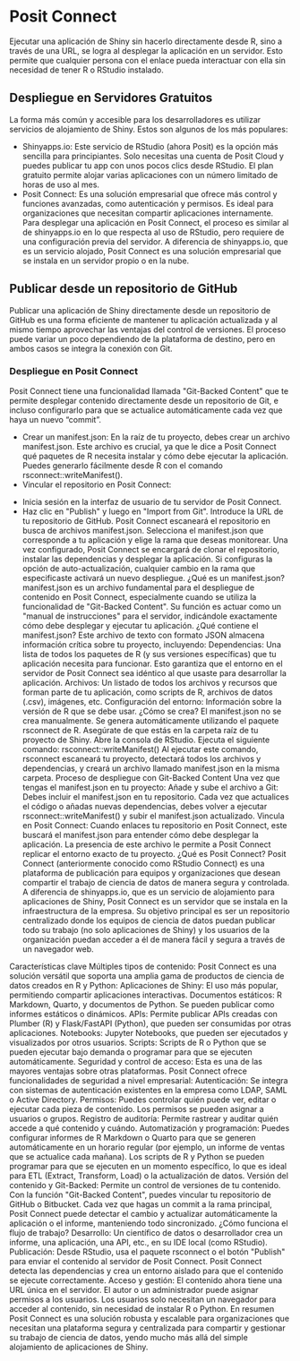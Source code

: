 # Posit Connect

Ejecutar una aplicación de Shiny sin hacerlo directamente desde R, sino a través de una URL, se logra al desplegar la aplicación en un servidor. Esto permite que cualquier persona con el enlace pueda interactuar con ella sin necesidad de tener R o RStudio instalado.

## Despliegue en Servidores Gratuitos

La forma más común y accesible para los desarrolladores es utilizar servicios de alojamiento de Shiny. Estos son algunos de los más populares:
- Shinyapps.io: Este servicio de RStudio (ahora Posit) es la opción más sencilla para principiantes. Solo necesitas una cuenta de Posit Cloud y puedes publicar tu app con unos pocos clics desde RStudio. El plan gratuito permite alojar varias aplicaciones con un número limitado de horas de uso al mes.
- Posit Connect: Es una solución empresarial que ofrece más control y funciones avanzadas, como autenticación y permisos. Es ideal para organizaciones que necesitan compartir aplicaciones internamente. Para desplegar una aplicación en Posit Connect, el proceso es similar al de shinyapps.io en lo que respecta al uso de RStudio, pero requiere de una configuración previa del servidor. A diferencia de shinyapps.io, que es un servicio alojado, Posit Connect es una solución empresarial que se instala en un servidor propio o en la nube.
## Publicar desde un repositorio de GitHub

Publicar una aplicación de Shiny directamente desde un repositorio de GitHub es una forma eficiente de mantener tu aplicación actualizada y al mismo tiempo aprovechar las ventajas del control de versiones. El proceso puede variar un poco dependiendo de la plataforma de destino, pero en ambos casos se integra la conexión con Git.
### Despliegue en Posit Connect
Posit Connect tiene una funcionalidad llamada "Git-Backed Content" que te permite desplegar contenido directamente desde un repositorio de Git, e incluso configurarlo para que se actualice automáticamente cada vez que haya un nuevo “commit”.
- Crear un manifest.json: En la raíz de tu proyecto, debes crear un archivo manifest.json. Este archivo es crucial, ya que le dice a Posit Connect qué paquetes de R necesita instalar y cómo debe ejecutar la aplicación. Puedes generarlo fácilmente desde R con el comando rsconnect::writeManifest().
- Vincular el repositorio en Posit Connect:
* Inicia sesión en la interfaz de usuario de tu servidor de Posit Connect.
* Haz clic en "Publish" y luego en "Import from Git".
Introduce la URL de tu repositorio de GitHub. Posit Connect escaneará el repositorio en busca de archivos manifest.json.
Selecciona el manifest.json que corresponde a tu aplicación y elige la rama que deseas monitorear.
Una vez configurado, Posit Connect se encargará de clonar el repositorio, instalar las dependencias y desplegar la aplicación. Si configuras la opción de auto-actualización, cualquier cambio en la rama que especificaste activará un nuevo despliegue.
¿Qué es un manifest.json?
manifest.json es un archivo fundamental para el despliegue de contenido en Posit Connect, especialmente cuando se utiliza la funcionalidad de "Git-Backed Content". Su función es actuar como un "manual de instrucciones" para el servidor, indicándole exactamente cómo debe desplegar y ejecutar tu aplicación.
¿Qué contiene el manifest.json?
Este archivo de texto con formato JSON almacena información crítica sobre tu proyecto, incluyendo:
Dependencias: Una lista de todos los paquetes de R (y sus versiones específicas) que tu aplicación necesita para funcionar. Esto garantiza que el entorno en el servidor de Posit Connect sea idéntico al que usaste para desarrollar la aplicación.
Archivos: Un listado de todos los archivos y recursos que forman parte de tu aplicación, como scripts de R, archivos de datos (.csv), imágenes, etc.
Configuración del entorno: Información sobre la versión de R que se debe usar.
¿Cómo se crea?
El manifest.json no se crea manualmente. Se genera automáticamente utilizando el paquete rsconnect de R.
Asegúrate de que estás en la carpeta raíz de tu proyecto de Shiny.
Abre la consola de RStudio.
Ejecuta el siguiente comando:  rsconnect::writeManifest()
Al ejecutar este comando, rsconnect escaneará tu proyecto, detectará todos los archivos y dependencias, y creará un archivo llamado manifest.json en la misma carpeta.
Proceso de despliegue con Git-Backed Content
Una vez que tengas el manifest.json en tu proyecto:
Añade y sube el archivo a Git: Debes incluir el manifest.json en tu repositorio. Cada vez que actualices el código o añadas nuevas dependencias, debes volver a ejecutar rsconnect::writeManifest() y subir el manifest.json actualizado.
Vincula en Posit Connect: Cuando enlaces tu repositorio en Posit Connect, este buscará el manifest.json para entender cómo debe desplegar la aplicación. La presencia de este archivo le permite a Posit Connect replicar el entorno exacto de tu proyecto.
¿Qué es Posit Connect?
Posit Connect (anteriormente conocido como RStudio Connect) es una plataforma de publicación para equipos y organizaciones que desean compartir el trabajo de ciencia de datos de manera segura y controlada. A diferencia de shinyapps.io, que es un servicio de alojamiento para aplicaciones de Shiny, Posit Connect es un servidor que se instala en la infraestructura de la empresa.
Su objetivo principal es ser un repositorio centralizado donde los equipos de ciencia de datos puedan publicar todo su trabajo (no solo aplicaciones de Shiny) y los usuarios de la organización puedan acceder a él de manera fácil y segura a través de un navegador web.

Características clave
Múltiples tipos de contenido: Posit Connect es una solución versátil que soporta una amplia gama de productos de ciencia de datos creados en R y Python:
Aplicaciones de Shiny: El uso más popular, permitiendo compartir aplicaciones interactivas.
Documentos estáticos: R Markdown, Quarto, y documentos de Python. Se pueden publicar como informes estáticos o dinámicos.
APIs: Permite publicar APIs creadas con Plumber (R) y Flask/FastAPI (Python), que pueden ser consumidas por otras aplicaciones.
Notebooks: Jupyter Notebooks, que pueden ser ejecutados y visualizados por otros usuarios.
Scripts: Scripts de R o Python que se pueden ejecutar bajo demanda o programar para que se ejecuten automáticamente.
Seguridad y control de acceso: Esta es una de las mayores ventajas sobre otras plataformas. Posit Connect ofrece funcionalidades de seguridad a nivel empresarial:
Autenticación: Se integra con sistemas de autenticación existentes en la empresa como LDAP, SAML o Active Directory.
Permisos: Puedes controlar quién puede ver, editar o ejecutar cada pieza de contenido. Los permisos se pueden asignar a usuarios o grupos.
Registro de auditoría: Permite rastrear y auditar quién accede a qué contenido y cuándo.
Automatización y programación:
Puedes configurar informes de R Markdown o Quarto para que se generen automáticamente en un horario regular (por ejemplo, un informe de ventas que se actualice cada mañana).
Los scripts de R y Python se pueden programar para que se ejecuten en un momento específico, lo que es ideal para ETL (Extract, Transform, Load) o la actualización de datos.
Versión del contenido y Git-Backed:
Permite un control de versiones de tu contenido.
Con la función "Git-Backed Content", puedes vincular tu repositorio de GitHub o Bitbucket. Cada vez que hagas un commit a la rama principal, Posit Connect puede detectar el cambio y actualizar automáticamente la aplicación o el informe, manteniendo todo sincronizado.
¿Cómo funciona el flujo de trabajo?
Desarrollo: Un científico de datos o desarrollador crea un informe, una aplicación, una API, etc., en su IDE local (como RStudio).
Publicación: Desde RStudio, usa el paquete rsconnect o el botón "Publish" para enviar el contenido al servidor de Posit Connect. Posit Connect detecta las dependencias y crea un entorno aislado para que el contenido se ejecute correctamente.
Acceso y gestión: El contenido ahora tiene una URL única en el servidor. El autor o un administrador puede asignar permisos a los usuarios. Los usuarios solo necesitan un navegador para acceder al contenido, sin necesidad de instalar R o Python.
En resumen
Posit Connect es una solución robusta y escalable para organizaciones que necesitan una plataforma segura y centralizada para compartir y gestionar su trabajo de ciencia de datos, yendo mucho más allá del simple alojamiento de aplicaciones de Shiny.

